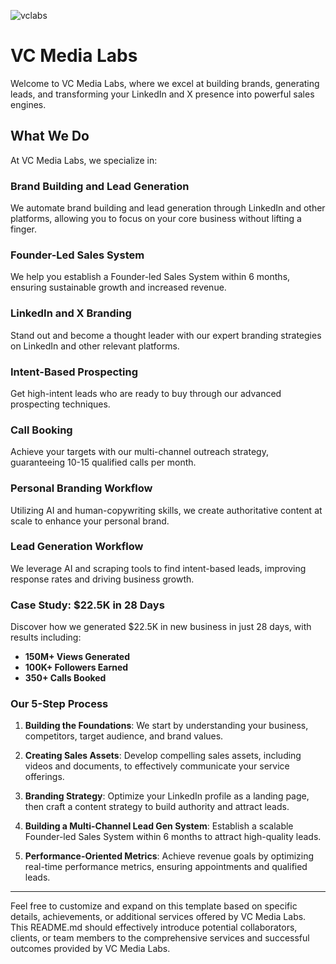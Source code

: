 ![vclabs](https://github.com/ADITYADWIVEDI18/VC-Labs/assets/104710359/72b621b7-0c16-4111-9f7c-df037266bf37)

# VC Media Labs

Welcome to VC Media Labs, where we excel at building brands, generating leads, and transforming your LinkedIn and X presence into powerful sales engines.

## What We Do

At VC Media Labs, we specialize in:

### Brand Building and Lead Generation

We automate brand building and lead generation through LinkedIn and other platforms, allowing you to focus on your core business without lifting a finger.

### Founder-Led Sales System

We help you establish a Founder-led Sales System within 6 months, ensuring sustainable growth and increased revenue.

### LinkedIn and X Branding

Stand out and become a thought leader with our expert branding strategies on LinkedIn and other relevant platforms.

### Intent-Based Prospecting

Get high-intent leads who are ready to buy through our advanced prospecting techniques.

### Call Booking

Achieve your targets with our multi-channel outreach strategy, guaranteeing 10-15 qualified calls per month.

### Personal Branding Workflow

Utilizing AI and human-copywriting skills, we create authoritative content at scale to enhance your personal brand.

### Lead Generation Workflow

We leverage AI and scraping tools to find intent-based leads, improving response rates and driving business growth.

### Case Study: $22.5K in 28 Days

Discover how we generated $22.5K in new business in just 28 days, with results including:

- **150M+ Views Generated**
- **100K+ Followers Earned**
- **350+ Calls Booked**

### Our 5-Step Process

1. **Building the Foundations**: We start by understanding your business, competitors, target audience, and brand values.
   
2. **Creating Sales Assets**: Develop compelling sales assets, including videos and documents, to effectively communicate your service offerings.

3. **Branding Strategy**: Optimize your LinkedIn profile as a landing page, then craft a content strategy to build authority and attract leads.

4. **Building a Multi-Channel Lead Gen System**: Establish a scalable Founder-led Sales System within 6 months to attract high-quality leads.

5. **Performance-Oriented Metrics**: Achieve revenue goals by optimizing real-time performance metrics, ensuring appointments and qualified leads.

---

Feel free to customize and expand on this template based on specific details, achievements, or additional services offered by VC Media Labs. This README.md should effectively introduce potential collaborators, clients, or team members to the comprehensive services and successful outcomes provided by VC Media Labs.
